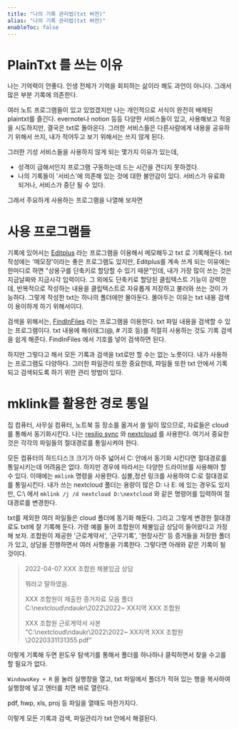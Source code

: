 ```yaml
---
title: "나의 기록 관리법(txt 버전)"
alias: "나의 기록 관리법(txt 버전)"
enableToc: false
---
```

# PlainTxt 를 쓰는 이유
나는 기억력이 안좋다. 인생 전체가 기억을 회피하는 삶이라 해도 과언이 아니다. 그래서 많은 부분 기록에 의존한다.

여러 노트 프로그램들이 있고 있었겠지만 나는 개인적으로 서식이 완전히 배제된 plaintxt를 즐긴다. evernote나 notion 등등 다양한 서비스들이 있고, 사용해보고 적응을 시도하지만, 결국은 txt로 돌아온다. 그러한 서비스들은 다른사람에게 내용을 공유하기 위해서 쓰지, 내가 적어두고 보기 위해서는 쓰지 않게 된다.

그러한 기성 서비스들을 사용하지 않게 되는 몇가지 이유가 있는데,

-   성격이 급해서인지 프로그램 구동하는데 드는 시간을 견디지 못하겠다.
-   나의 기록들이 '서비스'에 의존해 있는 것에 대한 불안감이 있다. 서비스가 유료화 되거나, 서비스가 중단 될 수 있다.

그래서 주요하게 사용하는 프로그램을 나열해 보자면

# 사용 프로그램들
기록에 있어서는 [Editplus](https://www.editplus.com/kr/) 라는 프로그램을 이용해서 메모해두고 txt 로 기록해둔다. txt 작성에는 '메모장'이라는 좋은 프로그램도 있지만, Editplus를 계속 쓰게 되는 이유에는 한마디로 하면 "상용구를 단축키로 할당할 수 있기 때문"인데, 내가 가장 많이 쓰는 것은 지금날짜와 지금시각 입력이다. 그 외에도 단축키로 할당된 클립텍스트 기능이 강력한데, 반복적으로 작성하는 내용을 클립텍스트로 자유롭게 저장하고 불러와 쓰는 것이 가능하다. 그렇게 작성한 txt는 하나의 폴더에만 몰아둔다. 몰아두는 이유는 txt 내용 검색이 용이하게 하기 위해서이다.

검색을 위해서는, [FindInFiles](https://toolscode.com/findinfiles/) 라는 프로그램을 이용한다. txt 파일 내용을 검색할 수 있는 프로그램이다. txt 내용에 해쉬태그(@, # 기호 등)를 적절히 사용하는 것도 기록 검색을 쉽게 해준다. FindInFiles 에서 기호를 넣어 검색하면 된다.

하지만 그렇다고 해서 모든 기록과 검색을 txt로만 할 수는 없는 노릇이다. 내가 사용하는 프로그램도 다양하다. 그러한 파일관리 또한 중요한데, 파일들 또한 txt 안에서 기록되고 검색되도록 하기 위한 관리 방법이 있다.

# mklink를 활용한 경로 통일
집 컴퓨터, 사무실 컴퓨터, 노트북 등 장소를 옮겨서 쓸 일이 많으므로, 자료들은 cloud를 통해서 동기화시킨다. 나는 [resilio sync](https://www.resilio.com/individuals/) 와 [nextcloud](https://nextcloud.com/) 를 사용한다. 여기서 중요한 것은 각각의 파일들의 절대경로를 통일시켜야 한다.

모든 컴퓨터의 하드디스크 크기가 아주 넓어서 C: 안에서 동기화 시킨다면 절대경로를 통일시키는데 어려움은 없다. 하지만 경우에 따라서는 다양한 드라이브를 사용해야 할 수 있다. 이때에는 `mklink` 명령을 사용한다. 심볼,정션 링크를 사용하여 C:로 절대경로를 통일시킨다. 내가 쓰는 nextcloud 폴더는 용량이 많은 D: 나 E: 에 있는 경우도 있지만, C:\ 에서 `mklink /j /d nextcloud D:\nextcloud` 와 같은 명령어를 입력하여 절대경로를 변경한다.

txt를 제외한 여러 파일들은 cloud 폴더에 동기화 해둔다. 그리고 그렇게 변경한 절대경로도 txt에 잘 기록해 둔다. 가령 예를 들어 조합원이 체불임금 상담이 들어왔다고 가정해 보자. 조합원이 제공한 '근로계약서', '근무기록', '현장사진' 등 증거들을 저장한 폴더가 있고, 상담을 진행하면서 여러 사항들을 기록한다. 그렇다면 아래와 같은 기록이 될 것이다.

> 2022-04-07 XXX 조합원 체불임금 상담
> 
> 뭐라고 말하였음.
> 
> XXX 조합원이 제출한 증거자료 모음 폴더 <br/>
> C:\nextcloud\ndaukr\2022\2022~ XX지역 XXX 조합원
> 
> XXX 조합원 근로계약서 사본 <br/>
> "C:\nextcloud\ndaukr\2022\2022~ XX지역 XXX 조합원\20220331131355.pdf"

이렇게 기록해 두면 윈도우 탐색기를 통해서 폴더를 하나하나 클릭하면서 찾을 수고를 할 필요가 없다.

`WindowsKey + R` 을 눌러 실행창을 열고, txt 파일에서 폴더가 적혀 있는 행을 복사하여 실행창에 넣고 엔터를 치면 바로 열린다.

pdf, hwp, xls, proj 등 파일을 열때도 마찬가지다.

이렇게 모든 기록과 검색, 파일관리가 txt 안에서 해결된다.